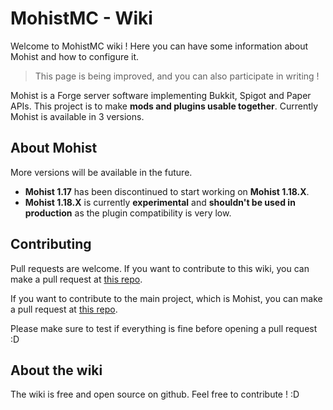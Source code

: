 # MohistMC - Wiki

Welcome to MohistMC wiki ! Here you can have some information about Mohist and how to configure it.
> This page is being improved, and you can also participate in writing !

Mohist is a Forge server software implementing Bukkit, Spigot and Paper APIs. This project is to make **mods and plugins usable together**. Currently Mohist is available in 3 versions.

## About Mohist
More versions will be available in the future.

- **Mohist 1.17** has been discontinued to start working on **Mohist 1.18.X**.
- **Mohist 1.18.X** is currently **experimental** and **shouldn't be used in production** as the plugin compatibility is very low.

## Contributing
Pull requests are welcome. If you want to contribute to this wiki, you can make a pull request at [this repo](https://github.com/MohistMC/MohistWiki/pulls).

If you want to contribute to the main project, which is Mohist, you can make a pull request at [this repo](https://github.com/MohistMC/Mohist/pulls).

Please make sure to test if everything is fine before opening a pull request :D

## About the wiki
The wiki is free and open source on github. Feel free to contribute ! :D